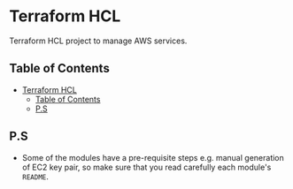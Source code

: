 # Terraform HCL
Terraform HCL project to manage AWS services.

## Table of Contents
- [Terraform HCL](#terraform-hcl)
  - [Table of Contents](#table-of-contents)
  - [P.S](#ps)

## P.S
* Some of the modules have a pre-requisite steps e.g. manual generation of EC2 key pair, so make sure that you read carefully each module's `README`.